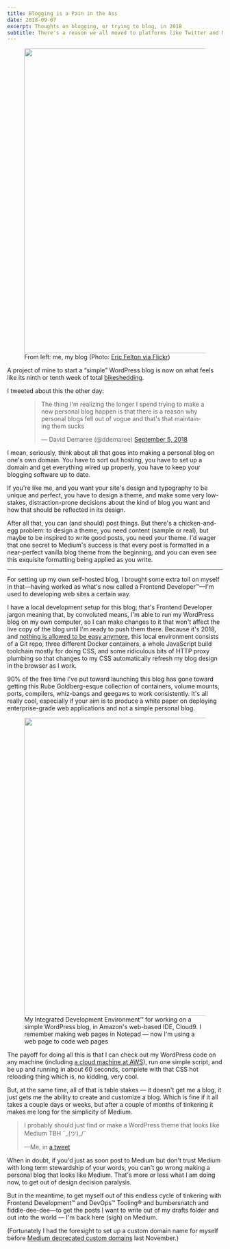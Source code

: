 ```yaml
---
title: Blogging is a Pain in the Ass
date: 2018-09-07
excerpt: Thoughts on blogging, or trying to blog, in 2018
subtitle: There's a reason we all moved to platforms like Twitter and Medium
---
```


<figure class="wp-block-image alignfull size-large">
  <img
    decoding="async"
    loading="lazy"
    width="1024"
    height="710"
    src="https://wp2.demaree.me/wp-content/uploads/2021/03/cover-strangling-goose-1024x710.jpg"
    alt=""
    class="wp-image-4104"
    srcset="
      https://wp2.demaree.me/wp-content/uploads/2021/03/cover-strangling-goose-1024x710.jpg  1024w,
      https://wp2.demaree.me/wp-content/uploads/2021/03/cover-strangling-goose-300x208.jpg    300w,
      https://wp2.demaree.me/wp-content/uploads/2021/03/cover-strangling-goose-768x532.jpg    768w,
      https://wp2.demaree.me/wp-content/uploads/2021/03/cover-strangling-goose-1536x1065.jpg 1536w,
      https://wp2.demaree.me/wp-content/uploads/2021/03/cover-strangling-goose-2048x1420.jpg 2048w
    "
    sizes="(max-width: 1024px) 100vw, 1024px"
  />
  <figcaption>
    From left: me, my blog (Photo:&nbsp;<a
      href="https://www.flickr.com/photos/fotoblitzcolor/5426388127"
      >Eric Felton via Flickr</a
    >)
  </figcaption>
</figure>

A project of mine to start a “simple” WordPress blog is now on what feels like its ninth or tenth week of total [bikeshedding](https://en.wiktionary.org/wiki/bikeshedding).

I tweeted about this the other day:

<figure
  class="wp-block-embed is-type-rich is-provider-twitter wp-block-embed-twitter"
>
  <div class="wp-block-embed__wrapper">
    <blockquote class="twitter-tweet" data-width="500" data-dnt="true">
      <p lang="en" dir="ltr">
        The thing I'm realizing the longer I spend trying to make a new personal
        blog happen is that there is a reason why personal blogs fell out of
        vogue and that's that maintaining them sucks
      </p>
      — David Demaree (@ddemaree)
      <a
        href="https://twitter.com/ddemaree/status/1037436562299121674?ref_src=twsrc%5Etfw"
        >September 5, 2018</a
      >
    </blockquote>
  </div>
</figure>


I mean, seriously, think about all that goes into making a personal blog on one's own domain. You have to sort out hosting, you have to set up a domain and get everything wired up properly, you have to keep your blogging software up to date.

If you're like me, and you want your site's design and typography to be unique and perfect, you have to design a theme, and make some very low-stakes, distraction-prone decisions about the kind of blog you want and how that should be reflected in its design.

After all that, you can (and should) post things. But there's a chicken-and-egg problem: to design a theme, you need content (sample or real), but maybe to be inspired to write good posts, you need your theme. I'd wager that one secret to Medium's success is that every post is formatted in a near-perfect vanilla blog theme from the beginning, and you can even see this exquisite formatting being applied as you write.

--------

For setting up my own self-hosted blog, I brought some extra toil on myself in that—having worked as what's now called a Frontend Developer™—I'm used to developing web sites a certain way.

I have a local development setup for this blog; that's Frontend Developer jargon meaning that, by convoluted means, I'm able to run my WordPress blog on my own computer, so I can make changes to it that won't affect the live copy of the blog until I'm ready to push them there. Because it's 2018, and [nothing is allowed to be easy anymore](https://frankchimero.com/writing/everything-easy-is-hard-again/), this local environment consists of a Git repo, three different Docker containers, a whole JavaScript build toolchain mostly for doing CSS, and some ridiculous bits of HTTP proxy plumbing so that changes to my CSS automatically refresh my blog design in the browser as I work.

90% of the free time I've put toward launching this blog has gone toward getting this Rube Goldberg-esque collection of containers, volume mounts, ports, compilers, whiz-bangs and geegaws to work consistently. It's all really cool, especially if your aim is to produce a white paper on deploying enterprise-grade web applications and not a simple personal blog.

<figure class="wp-block-image alignwide size-large"><img decoding="async" loading="lazy" width="1024" height="694" src="https://wp2.demaree.me/wp-content/uploads/2021/03/screenshot-cloud9-ide-1024x694.png" alt="" class="wp-image-4106" srcset="https://wp2.demaree.me/wp-content/uploads/2021/03/screenshot-cloud9-ide-1024x694.png 1024w, https://wp2.demaree.me/wp-content/uploads/2021/03/screenshot-cloud9-ide-300x203.png 300w, https://wp2.demaree.me/wp-content/uploads/2021/03/screenshot-cloud9-ide-768x520.png 768w, https://wp2.demaree.me/wp-content/uploads/2021/03/screenshot-cloud9-ide.png 1519w" sizes="(max-width: 1024px) 100vw, 1024px"><figcaption>My Integrated Development Environment™ for working on a simple WordPress blog, in Amazon's web-based IDE, Cloud9. I remember making web pages in Notepad — now I'm using a web page to code web pages</figcaption></figure>

The payoff for doing all this is that I can check out my WordPress code on any machine (including [a cloud machine at AWS](https://aws.amazon.com/cloud9/)), run one simple script, and be up and running in about 60 seconds, complete with that CSS hot reloading thing which is, no kidding, very cool.

But, at the same time, all of that is table stakes — it doesn't get me a blog, it just gets me the ability to create and customize a blog. Which is fine if it all takes a couple days or weeks, but after a couple of months of tinkering it makes me long for the simplicity of Medium.

> I probably should just find or make a WordPress theme that looks like Medium TBH ¯\_(ツ)\_/¯
> 
> —Me, in [a tweet](https://twitter.com/ddemaree_old/status/1037436571400773633)

When in doubt, if you'd just as soon post to Medium but don't trust Medium with long term stewardship of your words, you can't go wrong making a personal blog that looks like Medium. That's more or less what I am doing now, to get out of design decision paralysis.

But in the meantime, to get myself out of this endless cycle of tinkering with Frontend Development™ and DevOps™ Tooling® and bumbersnatch and fiddle-dee-dee—to get the posts I want to write out of my drafts folder and out into the world — I'm back here (sigh) on Medium.

(Fortunately I had the foresight to set up a custom domain name for myself before [Medium deprecated custom domains](https://help.medium.com/hc/en-us/articles/115003053487-Custom-Domains-service-deprecation) last November.)
